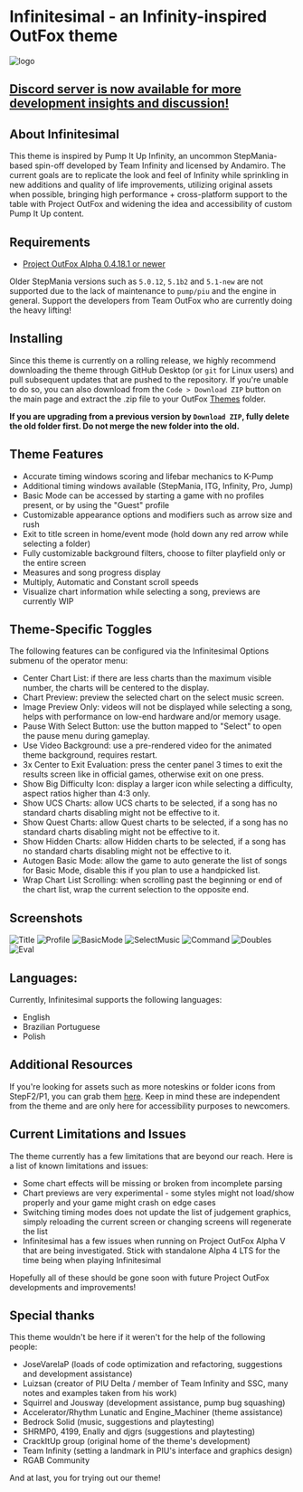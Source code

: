 # Infinitesimal - an Infinity-inspired OutFox theme

![logo](https://raw.githubusercontent.com/dj505/Infinitesimal/main/Graphics/Logo/Logo%20(doubleres).png)

## [Discord server is now available for more development insights and discussion!](https://discord.gg/ex6e4jNm6s)

## About Infinitesimal
This theme is inspired by Pump It Up Infinity, an uncommon StepMania-based spin-off developed by Team Infinity and licensed by Andamiro. The current goals are to replicate the look and feel of Infinity while sprinkling in new additions and quality of life improvements, utilizing original assets when possible, bringing high performance + cross-platform support to the table with Project OutFox and widening the idea and accessibility of custom Pump It Up content.

## Requirements
* [Project OutFox Alpha 0.4.18.1 or newer](https://projectoutfox.com/downloads)

Older StepMania versions such as `5.0.12`, `5.1b2` and `5.1-new` are not supported due to the lack of maintenance to `pump/piu` and the engine in general. Support the developers from Team OutFox who are currently doing the heavy lifting!

## Installing
Since this theme is currently on a rolling release, we highly recommend downloading the theme through GitHub Desktop (or `git` for Linux users) and pull subsequent updates that are pushed to the repository. If you're unable to do so, you can also download from the `Code > Download ZIP` button on the main page and extract the .zip file to your OutFox [Themes](https://outfox.wiki/user-guide/config/folders/#themes) folder.

**If you are upgrading from a previous version by `Download ZIP`, fully delete the old folder first. Do not merge the new folder into the old.**

## Theme Features
* Accurate timing windows scoring and lifebar mechanics to K-Pump
* Additional timing windows available (StepMania, ITG, Infinity, Pro, Jump)
* Basic Mode can be accessed by starting a game with no profiles present, or by using the "Guest" profile
* Customizable appearance options and modifiers such as arrow size and rush
* Exit to title screen in home/event mode (hold down any red arrow while selecting a folder)
* Fully customizable background filters, choose to filter playfield only or the entire screen
* Measures and song progress display
* Multiply, Automatic and Constant scroll speeds
* Visualize chart information while selecting a song, previews are currently WIP

## Theme-Specific Toggles
The following features can be configured via the Infinitesimal Options submenu of the operator menu:
* Center Chart List: if there are less charts than the maximum visible number, the charts will be centered to the display.
* Chart Preview: preview the selected chart on the select music screen.
* Image Preview Only: videos will not be displayed while selecting a song, helps with performance on low-end hardware and/or memory usage.
* Pause With Select Button: use the button mapped to "Select" to open the pause menu during gameplay.
* Use Video Background: use a pre-rendered video for the animated theme background, requires restart.
* 3x Center to Exit Evaluation: press the center panel 3 times to exit the results screen like in official games, otherwise exit on one press.
* Show Big Difficulty Icon: display a larger icon while selecting a difficulty, aspect ratios higher than 4:3 only.
* Show UCS Charts: allow UCS charts to be selected, if a song has no standard charts disabling might not be effective to it.
* Show Quest Charts: allow Quest charts to be selected, if a song has no standard charts disabling might not be effective to it.
* Show Hidden Charts: allow Hidden charts to be selected, if a song has no standard charts disabling might not be effective to it.
* Autogen Basic Mode: allow the game to auto generate the list of songs for Basic Mode, disable this if you plan to use a handpicked list.
* Wrap Chart List Scrolling: when scrolling past the beginning or end of the chart list, wrap the current selection to the opposite end.

## Screenshots
![Title](https://github.com/dj505/Infinitesimal/assets/12992355/ef053e35-70b2-466c-8244-162ae017b61a)
![Profile](https://github.com/dj505/Infinitesimal/assets/12992355/25847cb5-3e9a-4b58-9177-71dec52e176f)
![BasicMode](https://github.com/dj505/Infinitesimal/assets/12992355/12dbe987-f561-4f14-9770-124b512ca761)
![SelectMusic](https://github.com/dj505/Infinitesimal/assets/12992355/67ed99c7-1ef0-4528-8bc2-18cc01daf765)
![Command](https://github.com/dj505/Infinitesimal/assets/12992355/e241a569-811d-42f4-800f-ddb031978698)
![Doubles](https://github.com/dj505/Infinitesimal/assets/12992355/9a28709c-28cf-4a53-9529-b01d58ac1904)
![Eval](https://github.com/dj505/Infinitesimal/assets/7433694/69703018-961c-4546-9259-0ebd23229318)


## Languages:
Currently, Infinitesimal supports the following languages:
* English
* Brazilian Portuguese
* Polish

## Additional Resources
If you're looking for assets such as more noteskins or folder icons from StepF2/P1, you can grab them [here](https://drive.google.com/drive/folders/1pO9rbaPUwTTDFuEo_4tX8S1BEwmfukeF?usp=sharing). Keep in mind these are independent from the theme and are only here for accessibility purposes to newcomers.

## Current Limitations and Issues
The theme currently has a few limitations that are beyond our reach. Here is a list of known limitations and issues:
* Some chart effects will be missing or broken from incomplete parsing
* Chart previews are very experimental - some styles might not load/show properly and your game might crash on edge cases
* Switching timing modes does not update the list of judgement graphics, simply reloading the current screen or changing screens will regenerate the list
* Infinitesimal has a few issues when running on Project OutFox Alpha V that are being investigated. Stick with standalone Alpha 4 LTS for the time being when playing Infinitesimal

Hopefully all of these should be gone soon with future Project OutFox developments and improvements!

## Special thanks
This theme wouldn't be here if it weren't for the help of the following people:
* JoseVarelaP (loads of code optimization and refactoring, suggestions and development assistance)
* Luizsan (creator of PIU Delta / member of Team Infinity and SSC, many notes and examples taken from his work)
* Squirrel and Jousway (development assistance, pump bug squashing)
* Accelerator/Rhythm Lunatic and Engine_Machiner (theme assistance)
* Bedrock Solid (music, suggestions and playtesting)
* SHRMP0, 4199, Enally and djgrs (suggestions and playtesting)
* CrackItUp group (original home of the theme's development)
* Team Infinity (setting a landmark in PIU's interface and graphics design)
* RGAB Community

And at last, you for trying out our theme!

